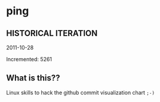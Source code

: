 # ping

## HISTORICAL ITERATION
2011-10-28

Incremented: 5261

## What is this?? 
Linux skills to hack the github commit visualization chart `;-)`
